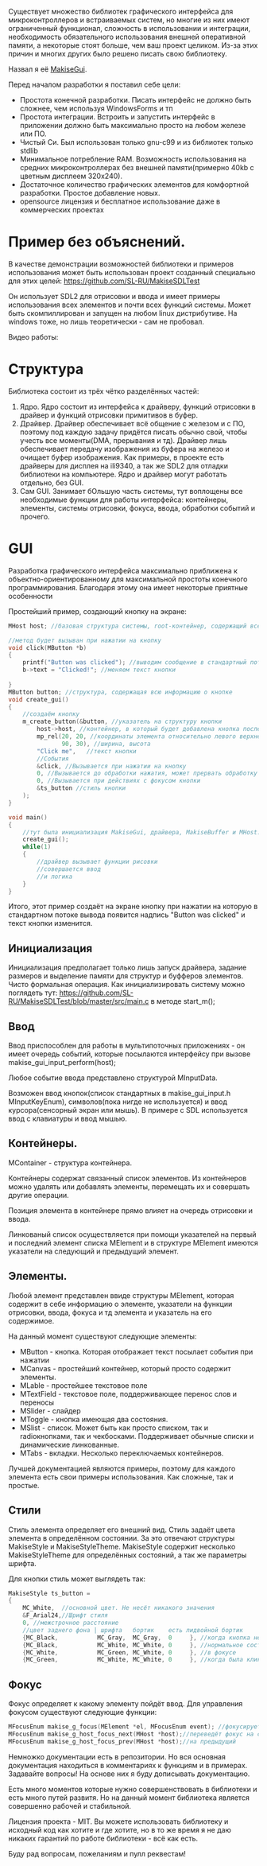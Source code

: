 Существует множество библиотек графического интерфейса для микроконтроллеров и встраиваемых систем, но многие из них имеют ограниченный функционал, сложность в использовании и интеграции, необходимость обязательного использования внешней оперативной памяти, а некоторые стоят больше, чем ваш проект целиком. Из-за этих причин и многих других было решено писать свою библиотеку.

Назвал я её [MakiseGui](https://github.com/SL-RU/MakiseGUI).
 <habracut/>

Перед началом разработки я поставил себе цели:
* Простота конечной разработки. Писать интерфейс не должно быть сложнее, чем используя WindowsForms и тп
* Простота интеграции. Встроить и запустить интерфейс в приложении должно быть максимально просто на любом железе или ПО.
* Чистый Си. Был использован только gnu-c99 и из библиотек только stdlib
* Минимальное потребление RAM. Возможность использования на средних микроконтроллерах без внешней памяти(примерно 40kb с цветным дисплеем 320х240).
* Достаточное количество графических элементов для комфортной разработки. Простое добавление новых.
* opensource лицензия и бесплатное использование даже в коммерческих проектах


# Пример без объяснений.

В качестве демонстрации возможностей библиотеки и примеров использования может быть использован проект созданный специально для этих целей: https://github.com/SL-RU/MakiseSDLTest 

Он использует SDL2 для отрисовки и ввода и имеет примеры использования всех элементов и почти всех функций системы. Может быть скомпиллирован и запущен на любом linux дистрибутиве. На windows тоже, но лишь теоретически - сам не пробовал.

Видео работы:


# Структура

Библиотека состоит из трёх чётко разделённых частей: 

1) Ядро. Ядро состоит из интерфейса к драйверу, функций отрисовки в драйвер и функций отрисовки примитивов в буфер.
2) Драйвер. Драйвер обеспечивает всё общение с железом и с ПО, поэтому под каждую задачу придётся писать обычно свой, чтобы учесть все моменты(DMA, прерывания и тд). Драйвер лишь обеспечивает передачу изображения из буфера на железо и очищает буфер изображения. Как примеры, в проекте есть драйверы для дисплея на ili9340, а так же SDL2 для отладки библиотеки на компьютере. Ядро и драйвер могут работать отдельно, без GUI.
3) Сам GUI. Занимает бОльшую часть системы, тут воплощены все необходимые функции для работы интерфейса: контейнеры, элементы, системы отрисовки, фокуса, ввода, обработки событий и прочего.

# GUI

Разработка графического интерфейса максимально приближена к объектно-ориентированному для максимальной простоты конечного программирования. Благодаря этому она имеет некоторые приятные особенности

Простейший пример, создающий кнопку на экране:
```C
MHost host; //базовая структура системы, root-контейнер, содержащий все другие контейнеры и элементы.

//метод будет вызыван при нажатии на кнопку
void click(MButton *b)
{
	printf("Button was clicked"); //выводим сообщение в стандартный поток
	b->text = "Clicked!"; //меняем текст кнопки
	
}
MButton button; //структура, содержащая всю информацию о кнопке
void create_gui()
{
	//создаём кнопку
	m_create_button(&button, //указатель на структуру кнопки
		host->host, //контейнер, в который будет добавлена кнопка после создания. В данном случае это контейнер MHost'a
		mp_rel(20, 20, //координаты элемента относительно левого верхнего угла
		       90, 30), //ширина, высота
		"Click me",   //текст кнопки
		//События
		&click, //Вызывается при нажатии на кнопку
		0, //Вызывается до обработки нажатия, может прервать обработку нажатия
		0, //Вызывается при действиях с фокусом кнопки
		&ts_button //стиль кнопки
	);
}

void main()
{
	//тут была инициализация MakiseGui, драйвера, MakiseBuffer и MHost. Запуск драйвера.
	create_gui();
	while(1)
	{
		//драйвер вызывает функции рисовки
		//совершается ввод
		//и логика
	}
}

```

Итого, этот пример создаёт на экране кнопку при нажатии на которую в стандартном потоке вывода появится надпись "Button was clicked" и текст кнопки изменится.


## Инициализация

Инициализация предполагает только лишь запуск драйвера, задание размеров и выделение памяти для структур и буфферов элементов. Чисто формальная операция. Как инициализировать систему можно поглядеть тут: https://github.com/SL-RU/MakiseSDLTest/blob/master/src/main.c в методе start\_m();

## Ввод

Ввод приспособлен для работы в мультипоточных приложениях - он имеет очередь событий, которые посылаются интерфейсу при вызове makise\_gui\_input_perform(host);

Любое событие ввода представлено структурой MInputData. 

Возможен ввод кнопок(список стандартных в makise\_gui\_input.h MInputKeyEnum), символов(пока нигде не используется) и ввод курсора(сенсорный экран или мышь). В примере с SDL используется ввод с клавиатуры и ввод мышью.

## Контейнеры.

MContainer - структура контейнера. 

Контейнеры содержат связанный список элементов. Из контейнеров можно удалять или добавлять элементы, перемещать их и совершать другие операции. 

Позиция элемента в контейнере прямо влияет на очередь отрисовки и ввода.

Линкованый список осуществляется при помощи указателей на первый и последний элемент списка MElement и в структуре MElement имеются указатели на следующий и предыдущий элемент.

## Элементы.

Любой элемент представлен ввиде структуры MElement, которая содержит в себе информацию о элементе, указатели на функции отрисовки, ввода, фокуса и тд элемента и указатель на его содержимое.

На данный момент существуют следующие элементы:

* MButton - кнопка. Которая отображает текст посылает события при нажатии
* MCanvas - простейший контейнер, который просто содержит элементы.
* MLable - простейшее текстовое поле
* MTextField - текстовое поле, поддерживающее перенос слов и переносы
* MSlider - слайдер
* MToggle - кнопка имеющая два состояния.
* MSlist - список. Может быть как просто списком, так и radioкнопками, так и чекбосками. Поддерживает обычные списки и динамические линкованные.
* MTabs - вкладки. Несколько переключаемых контейнеров.

Лучшей документацией являются примеры, поэтому для каждого элемента есть свои примеры использования. Как сложные, так и простые.

## Стили

Стиль элемента определяет его внешний вид. Cтиль задаёт цвета элемента в определённом состоянии. За это отвечают структуры MakiseStyle и MakiseStyleTheme. MakiseStyle содержит несколько MakiseStyleTheme для определённых состояний, а так же параметры шрифта.

Для кнопки стиль может выглядеть так:

```C
MakiseStyle ts_button =
{
    MC_White,  //основной цвет. Не несёт никакого значения
    &F_Arial24,//Шрифт стиля
    0, //межстрочное расстояние
    //цвет заднего фона | шрифта   бортик    есть лидвойной бортик
    {MC_Black,           MC_Gray,  MC_Gray,  0     }, //когда кнопка не активна
    {MC_Black,           MC_White, MC_White, 0     }, //нормальное состояние
	{MC_White,           MC_Green, MC_White, 0     }, //в фокусе
	{MC_Green,           MC_White, MC_White, 0     }, //когда была кликнута
```

## Фокус

Фокус определяет к какому элементу пойдёт ввод. Для управления фокусом существуют следующие функции:

```C
MFocusEnum makise_g_focus(MElement *el, MFocusEnum event); //фокусирует или расфокусирует нужный элемент
MFocusEnum makise_g_host_focus_next(MHost *host);//переведёт фокус на следующий по очереди элемент
MFocusEnum makise_g_host_focus_prev(MHost *host);//на предыдущий
```

Немножко документации есть в репозитории. Но вся основная документация находиться в комментариях к функциям и в примерах. Задавайте вопросы! На основе них я буду дописывать документацию. 

Есть много моментов которые нужно совершенствовать в библиотеки и есть много путей развитя. Но на данный момент библиотека является совершенно рабочей и стабильной.

Лицензия проекта - MIT. Вы можете использовать библиотеку и исходный код как хотите и где хотите, но в то же время я не даю никаких гарантий по работе библиотеки - всё как есть.

Буду рад вопросам, пожеланиям и пулл реквестам!

